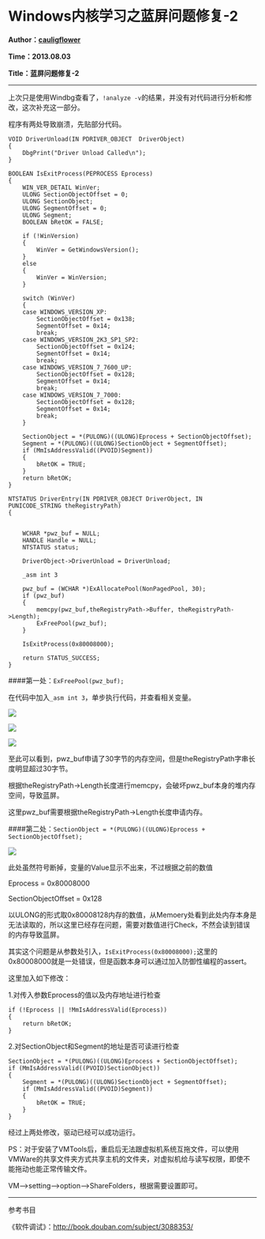 Windows内核学习之蓝屏问题修复-2
=====

**Author：[cauligflower](http://cauligflower.github.com)**

**Time：2013.08.03**

**Title：蓝屏问题修复-2**

-----

上次只是使用Windbg查看了，```!analyze -v```的结果，并没有对代码进行分析和修改，这次补充这一部分。

程序有两处导致崩溃，先贴部分代码。

```
VOID DriverUnload(IN PDRIVER_OBJECT  DriverObject)
{
	DbgPrint("Driver Unload Called\n");
}

BOOLEAN IsExitProcess(PEPROCESS Eprocess)
{
	WIN_VER_DETAIL WinVer;
	ULONG SectionObjectOffset = 0;
	ULONG SectionObject;
	ULONG SegmentOffset = 0;
	ULONG Segment;
	BOOLEAN bRetOK = FALSE;

	if (!WinVersion)
	{
		WinVer = GetWindowsVersion();
	}
	else
	{
		WinVer = WinVersion;
	}

	switch (WinVer)
	{
	case WINDOWS_VERSION_XP:
		SectionObjectOffset = 0x138;
		SegmentOffset = 0x14;        
		break;
	case WINDOWS_VERSION_2K3_SP1_SP2:
		SectionObjectOffset = 0x124;
		SegmentOffset = 0x14;
		break;
	case WINDOWS_VERSION_7_7600_UP:
		SectionObjectOffset = 0x128;
		SegmentOffset = 0x14;
		break;
	case WINDOWS_VERSION_7_7000:
		SectionObjectOffset = 0x128;
		SegmentOffset = 0x14;
		break;
	}

	SectionObject = *(PULONG)((ULONG)Eprocess + SectionObjectOffset);
	Segment = *(PULONG)((ULONG)SectionObject + SegmentOffset);
	if (MmIsAddressValid((PVOID)Segment))
	{
		bRetOK = TRUE;
	}
	return bRetOK;
}

NTSTATUS DriverEntry(IN PDRIVER_OBJECT DriverObject, IN PUNICODE_STRING theRegistryPath)
{
	

	WCHAR *pwz_buf = NULL;
	HANDLE Handle = NULL;
	NTSTATUS status;

	DriverObject->DriverUnload = DriverUnload;

	_asm int 3

	pwz_buf = (WCHAR *)ExAllocatePool(NonPagedPool, 30);
	if (pwz_buf)
	{
		memcpy(pwz_buf,theRegistryPath->Buffer, theRegistryPath->Length);
		ExFreePool(pwz_buf);
	}

	IsExitProcess(0x80008000);

	return STATUS_SUCCESS;
}
```

####第一处：```ExFreePool(pwz_buf);```

在代码中加入```_asm int 3```，单步执行代码，并查看相关变量。

![](http://y.photo.qq.com/img?s=HxKAbs784&l=y.jpg)

![](http://y.photo.qq.com/img?s=PjgMKqld0&l=y.jpg)

![](http://y.photo.qq.com/img?s=e5Y7oWBFU&l=y.jpg)

至此可以看到，pwz_buf申请了30字节的内存空间，但是theRegistryPath字串长度明显超过30字节。

根据theRegistryPath->Length长度进行memcpy，会破坏pwz_buf本身的堆内存空间，导致蓝屏。

这里pwz_buf需要根据theRegistryPath->Length长度申请内存。



####第二处：```SectionObject = *(PULONG)((ULONG)Eprocess + SectionObjectOffset);```

![](http://y.photo.qq.com/img?s=ACxB6AXIe&l=y.jpg)

此处虽然符号断掉，变量的Value显示不出来，不过根据之前的数值

Eprocess = 0x80008000 

SectionObjectOffset = 0x128

以ULONG的形式取0x80008128内存的数值，从Memoery处看到此处内存本身是无法读取的，所以这里已经存在问题，需要对数值进行Check，不然会读到错误的内存导致蓝屏。

其实这个问题是从参数处引入，```IsExitProcess(0x80008000);```这里的0x80008000就是一处错误，但是函数本身可以通过加入防御性编程的assert。

这里加入如下修改：

1.对传入参数Eprocess的值以及内存地址进行检查

```
if (!Eprocess || !MmIsAddressValid(Eprocess))
{
	return bRetOK;
}
```

2.对SectionObject和Segment的地址是否可读进行检查

```
SectionObject = *(PULONG)((ULONG)Eprocess + SectionObjectOffset);
if (MmIsAddressValid((PVOID)SectionObject))
{
	Segment = *(PULONG)((ULONG)SectionObject + SegmentOffset);
	if (MmIsAddressValid((PVOID)Segment))
	{
		bRetOK = TRUE;
	}
}
```

经过上两处修改，驱动已经可以成功运行。

PS：对于安装了VMTools后，重启后无法跟虚拟机系统互拖文件，可以使用VMWare的共享文件夹方式共享主机的文件夹，对虚拟机给与读写权限，即使不能拖动也能正常传输文件。

VM-->setting-->option-->ShareFolders，根据需要设置即可。

-----

参考书目

《软件调试》：http://book.douban.com/subject/3088353/
